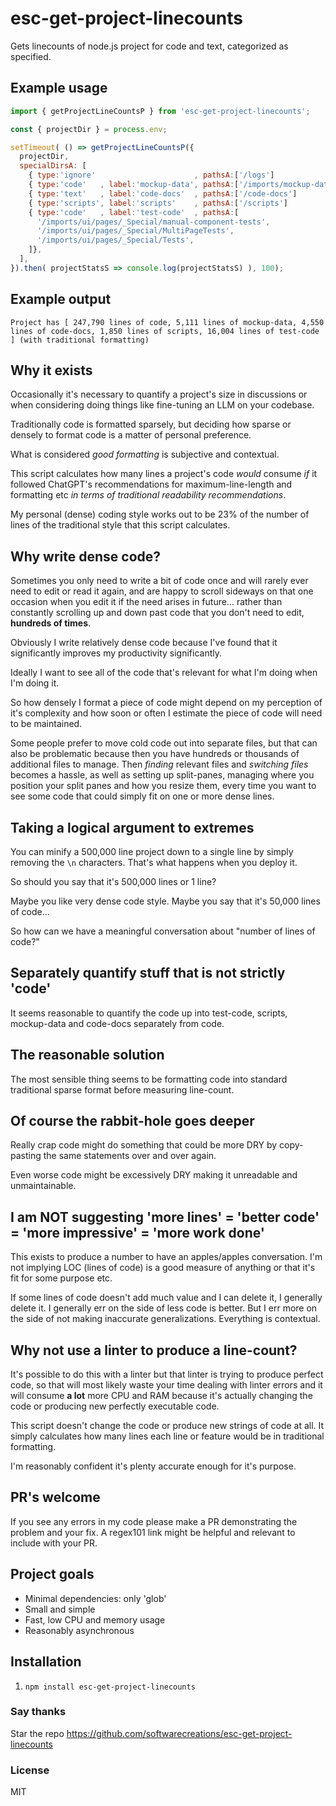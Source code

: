 # esc-get-project-linecounts
Gets linecounts of node.js project for code and text, categorized as specified.

## Example usage
```JavaScript
import { getProjectLineCountsP } from 'esc-get-project-linecounts';

const { projectDir } = process.env;

setTimeout( () => getProjectLineCountsP({
  projectDir,
  specialDirsA: [
    { type:'ignore'                      , pathsA:['/logs']                },
    { type:'code'   , label:'mockup-data', pathsA:['/imports/mockup-data'] },
    { type:'text'   , label:'code-docs'  , pathsA:['/code-docs']           },
    { type:'scripts', label:'scripts'    , pathsA:['/scripts']             },
    { type:'code'   , label:'test-code'  , pathsA:[
      '/imports/ui/pages/_Special/manual-component-tests',
      '/imports/ui/pages/_Special/MultiPageTests',
      '/imports/ui/pages/_Special/Tests',
    ]},
  ],
}).then( projectStatsS => console.log(projectStatsS) ), 100);
```

## Example output
`Project has [ 247,790 lines of code, 5,111 lines of mockup-data, 4,550 lines of code-docs, 1,850 lines of scripts, 16,004 lines of test-code ] (with traditional formatting)`

## Why it exists
Occasionally it's necessary to quantify a project's size in discussions or when considering doing things like fine-tuning an LLM on your codebase.

Traditionally code is formatted sparsely, but deciding how sparse or densely to format code is a matter of personal preference.

What is considered _good formatting_ is subjective and contextual.

This script calculates how many lines a project's code _would_ consume _if_ it followed ChatGPT's recommendations for maximum-line-length and formatting etc _in terms of traditional readability recommendations_.

My personal (dense) coding style works out to be 23% of the number of lines of the traditional style that this script calculates.

## Why write dense code?
Sometimes you only need to write a bit of code once and will rarely ever need to edit or read it again, and are happy to scroll sideways on that one occasion when you edit it if the need arises in future... rather than constantly scrolling up and down past code that you don't need to edit, **hundreds of times**.

Obviously I write relatively dense code because I've found that it significantly improves my productivity significantly.

Ideally I want to see all of the code that's relevant for what I'm doing when I'm doing it.

So how densely I format a piece of code might depend on my perception of it's complexity and how soon or often I estimate the piece of code will need to be maintained.

Some people prefer to move cold code out into separate files, but that can also be problematic because then you have hundreds or thousands of additional files to manage. Then _finding_ relevant files and _switching files_ becomes a hassle, as well as setting up split-panes, managing where you position your split panes and how you resize them, every time you want to see some code that could simply fit on one or more dense lines.

## Taking a logical argument to extremes
You can minify a 500,000 line project down to a single line by simply removing the `\n` characters. That's what happens when you deploy it.

So should you say that it's 500,000 lines or 1 line?

Maybe you like very dense code style. Maybe you say that it's 50,000 lines of code...

So how can we have a meaningful conversation about "number of lines of code?"

## Separately quantify stuff that is not strictly 'code'
It seems reasonable to quantify the code up into test-code, scripts, mockup-data and code-docs separately from code.

## The reasonable solution
The most sensible thing seems to be formatting code into standard traditional sparse format before measuring line-count.

## Of course the rabbit-hole goes deeper
Really crap code might do something that could be more DRY by copy-pasting the same statements over and over again.

Even worse code might be excessively DRY making it unreadable and unmaintainable.

## I am NOT suggesting 'more lines' = 'better code' = 'more impressive' = 'more work done'
This exists to produce a number to have an apples/apples conversation. I'm not implying LOC (lines of code) is a good measure of anything or that it's fit for some purpose etc.

If some lines of code doesn't add much value and I can delete it, I generally delete it. I generally err on the side of less code is better. But I err more on the side of not making inaccurate generalizations. Everything is contextual.

## Why not use a linter to produce a line-count?
It's possible to do this with a linter but that linter is trying to produce perfect code, so that will most likely waste your time dealing with linter errors and it will consume **a lot** more CPU and RAM because it's actually changing the code or producing new perfectly executable code.

This script doesn't change the code or produce new strings of code at all. It simply calculates how many lines each line or feature would be in traditional formatting.

I'm reasonably confident it's plenty accurate enough for it's purpose.

## PR's welcome
If you see any errors in my code please make a PR demonstrating the problem and your fix. A regex101 link might be helpful and relevant to include with your PR.

## Project goals
* Minimal dependencies: only 'glob'
* Small and simple
* Fast, low CPU and memory usage
* Reasonably asynchronous

## Installation
1. `npm install esc-get-project-linecounts`

### Say thanks
Star the repo
https://github.com/softwarecreations/esc-get-project-linecounts

### License
MIT
